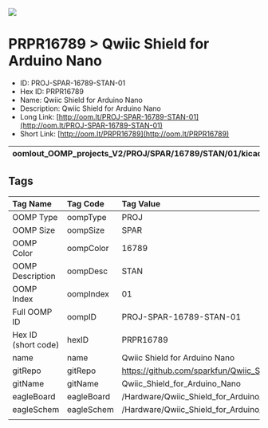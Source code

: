 


  
![][im]
# PRPR16789 > Qwiic Shield for Arduino Nano

- ID: PROJ-SPAR-16789-STAN-01
- Hex ID: PRPR16789
- Name: Qwiic Shield for Arduino Nano
- Description: Qwiic Shield for Arduino Nano
- Long Link: [http://oom.lt/PROJ-SPAR-16789-STAN-01](http://oom.lt/PROJ-SPAR-16789-STAN-01)
- Short Link: [http://oom.lt/PRPR16789](http://oom.lt/PRPR16789)
  

|oomlout_OOMP_projects_V2/PROJ/SPAR/16789/STAN/01/kicadPcb3dFront.png|oomlout_OOMP_projects_V2/PROJ/SPAR/16789/STAN/01/kicadPcb3dBack.png|oomlout_OOMP_projects_V2/PROJ/SPAR/16789/STAN/01/kicadPcb3d.png||
| :---: | :---: | :---: | :---: |

## Tags
  

|Tag Name|Tag Code|Tag Value|
| :--- | :--- | :--- |
|OOMP Type|oompType|PROJ|
|OOMP Size|oompSize|SPAR|
|OOMP Color|oompColor|16789|
|OOMP Description|oompDesc|STAN|
|OOMP Index|oompIndex|01|
|Full OOMP ID|oompID|PROJ-SPAR-16789-STAN-01|
|Hex ID (short code)|hexID|PRPR16789|
|name|name|Qwiic Shield for Arduino Nano|
|gitRepo|gitRepo|https://github.com/sparkfun/Qwiic_Shield_for_Arduino_Nano|
|gitName|gitName|Qwiic_Shield_for_Arduino_Nano|
|eagleBoard|eagleBoard|/Hardware/Qwiic_Shield_for_Arduino_Nano.brd|
|eagleSchem|eagleSchem|/Hardware/Qwiic_Shield_for_Arduino_Nano.sch|
||||



[im]: PROJ/SPAR/16789/STAN/01/kicadPcb3d_450.png
